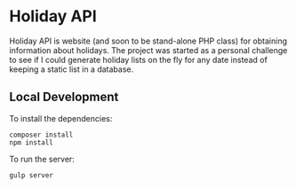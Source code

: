 # Holiday API

Holiday API is website (and soon to be stand-alone PHP class) for obtaining
information about holidays. The project was started as a personal challenge to
see if I could generate holiday lists on the fly for any date instead of
keeping a static list in a database.

## Local Development

To install the dependencies:

```shell
composer install
npm install
```

To run the server:

```shell
gulp server
```
